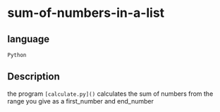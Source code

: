 # sum-of-numbers-in-a-list

## language
`Python`

## Description
the program `[calculate.py]()` calculates the sum of numbers from the range you give as a first_number and end_number 
